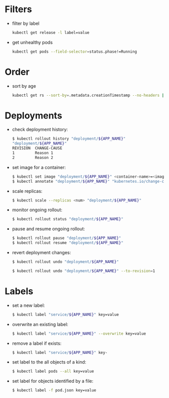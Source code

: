 # Filters

- filter by label
    ```bash
    kubectl get release -l label=value
    ```
- get unhealthy pods
    ```bash
    kubectl get pods --field-selector=status.phase!=Running
    ```

# Order

- sort by age
    ```bash
    kubectl get rs --sort-by=.metadata.creationTimestamp --no-headers | tac
    ```

# Deployments

- check deployment history:
    ```bash
    $ kubectl rollout history "deployment/${APP_NAME}"
    "deployment/${APP_NAME}"
    REVISION  CHANGE-CAUSE
    1         Reason 1
    2         Reason 2
    ```
- set image for a container:
    ```bash
    $ kubectl set image "deployment/${APP_NAME}" <container-name>=<image:tag>
    $ kubectl annotate "deployment/${APP_NAME}" "kubernetes.io/change-cause=image changed manually by ${USER}"
    ```
- scale replicas:
    ```bash
    $ kubectl scale --replicas <num> "deployment/${APP_NAME}"
    ```
- monitor ongoing rollout:
    ```bash
    $ kubectl rollout status "deployment/${APP_NAME}"
    ```
- pause and resume ongoing rollout:
    ```bash
    $ kubectl rollout pause "deployment/${APP_NAME}"
    $ kubectl rollout resume "deployment/${APP_NAME}"
    ```
- revert deployment changes:
    ```bash
    $ kubectl rollout undo "deployment/${APP_NAME}"

    $ kubectl rollout undo "deployment/${APP_NAME}" --to-revision=1
    ```

# Labels

- set a new label:
    ```bash
    $ kubectl label "service/${APP_NAME}" key=value
    ```
- overwrite an existing label:
    ```bash
    $ kubectl label "service/${APP_NAME}" --overwrite key=value
    ```
- remove a label if exists:
    ```bash
    $ kubectl label "service/${APP_NAME}" key-
    ```
- set label to the all objects of a kind:
    ```bash
    $ kubectl label pods --all key=value
    ```
- set label for objects identified by a file:
    ```bash
    $ kubectl label -f pod.json key=value
    ```
